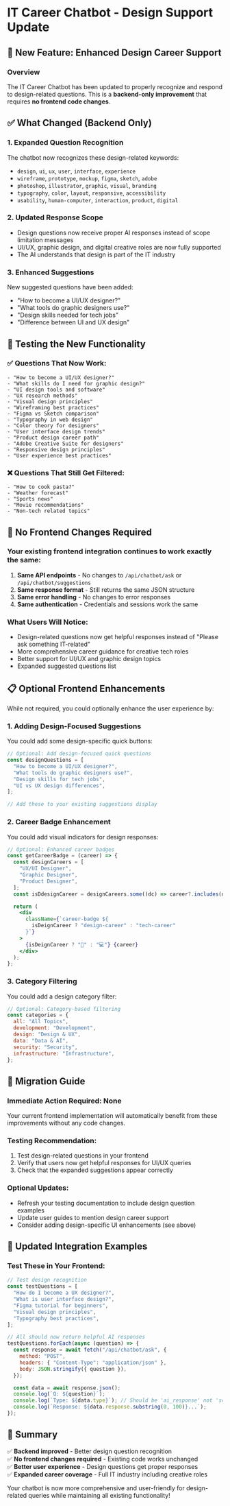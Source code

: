 # IT Career Chatbot - Design Support Update

## 🎨 **New Feature: Enhanced Design Career Support**

### Overview

The IT Career Chatbot has been updated to properly recognize and respond to design-related questions. This is a **backend-only improvement** that requires **no frontend code changes**.

## ✅ **What Changed (Backend Only)**

### 1. **Expanded Question Recognition**

The chatbot now recognizes these design-related keywords:

- `design`, `ui`, `ux`, `user`, `interface`, `experience`
- `wireframe`, `prototype`, `mockup`, `figma`, `sketch`, `adobe`
- `photoshop`, `illustrator`, `graphic`, `visual`, `branding`
- `typography`, `color`, `layout`, `responsive`, `accessibility`
- `usability`, `human-computer`, `interaction`, `product`, `digital`

### 2. **Updated Response Scope**

- Design questions now receive proper AI responses instead of scope limitation messages
- UI/UX, graphic design, and digital creative roles are now fully supported
- The AI understands that design is part of the IT industry

### 3. **Enhanced Suggestions**

New suggested questions have been added:

- "How to become a UI/UX designer?"
- "What tools do graphic designers use?"
- "Design skills needed for tech jobs"
- "Difference between UI and UX design"

## 🧪 **Testing the New Functionality**

### ✅ **Questions That Now Work:**

```
- "How to become a UI/UX designer?"
- "What skills do I need for graphic design?"
- "UI design tools and software"
- "UX research methods"
- "Visual design principles"
- "Wireframing best practices"
- "Figma vs Sketch comparison"
- "Typography in web design"
- "Color theory for designers"
- "User interface design trends"
- "Product design career path"
- "Adobe Creative Suite for designers"
- "Responsive design principles"
- "User experience best practices"
```

### ❌ **Questions That Still Get Filtered:**

```
- "How to cook pasta?"
- "Weather forecast"
- "Sports news"
- "Movie recommendations"
- "Non-tech related topics"
```

## 🚀 **No Frontend Changes Required**

### **Your existing frontend integration continues to work exactly the same:**

1. **Same API endpoints** - No changes to `/api/chatbot/ask` or `/api/chatbot/suggestions`
2. **Same response format** - Still returns the same JSON structure
3. **Same error handling** - No changes to error responses
4. **Same authentication** - Credentials and sessions work the same

### **What Users Will Notice:**

- Design-related questions now get helpful responses instead of "Please ask something IT-related"
- More comprehensive career guidance for creative tech roles
- Better support for UI/UX and graphic design topics
- Expanded suggested questions list

## 📋 **Optional Frontend Enhancements**

While not required, you could optionally enhance the user experience by:

### 1. **Adding Design-Focused Suggestions**

You could add some design-specific quick buttons:

```jsx
// Optional: Add design-focused quick questions
const designQuestions = [
  "How to become a UI/UX designer?",
  "What tools do graphic designers use?",
  "Design skills for tech jobs",
  "UI vs UX design differences",
];

// Add these to your existing suggestions display
```

### 2. **Career Badge Enhancement**

You could add visual indicators for design responses:

```jsx
// Optional: Enhanced career badges
const getCareerBadge = (career) => {
  const designCareers = [
    "UX/UI Designer",
    "Graphic Designer",
    "Product Designer",
  ];
  const isDdesignCareer = designCareers.some((dc) => career?.includes(dc));

  return (
    <div
      className={`career-badge ${
        isDeignCareer ? "design-career" : "tech-career"
      }`}
    >
      {isDeignCareer ? "🎨" : "💻"} {career}
    </div>
  );
};
```

### 3. **Category Filtering**

You could add a design category filter:

```jsx
// Optional: Category-based filtering
const categories = {
  all: "All Topics",
  development: "Development",
  design: "Design & UX",
  data: "Data & AI",
  security: "Security",
  infrastructure: "Infrastructure",
};
```

## 🔄 **Migration Guide**

### **Immediate Action Required: None**

Your current frontend implementation will automatically benefit from these improvements without any code changes.

### **Testing Recommendation:**

1. Test design-related questions in your frontend
2. Verify that users now get helpful responses for UI/UX queries
3. Check that the expanded suggestions appear correctly

### **Optional Updates:**

- Refresh your testing documentation to include design question examples
- Update user guides to mention design career support
- Consider adding design-specific UI enhancements (see above)

## 📱 **Updated Integration Examples**

### **Test These in Your Frontend:**

```javascript
// Test design recognition
const testQuestions = [
  "How do I become a UX designer?",
  "What is user interface design?",
  "Figma tutorial for beginners",
  "Visual design principles",
  "Typography best practices",
];

// All should now return helpful AI responses
testQuestions.forEach(async (question) => {
  const response = await fetch("/api/chatbot/ask", {
    method: "POST",
    headers: { "Content-Type": "application/json" },
    body: JSON.stringify({ question }),
  });

  const data = await response.json();
  console.log(`Q: ${question}`);
  console.log(`Type: ${data.type}`); // Should be 'ai_response' not 'scope_limitation'
  console.log(`Response: ${data.response.substring(0, 100)}...`);
});
```

## 🎯 **Summary**

✅ **Backend improved** - Better design question recognition  
✅ **No frontend changes required** - Existing code works unchanged  
✅ **Better user experience** - Design questions get proper responses  
✅ **Expanded career coverage** - Full IT industry including creative roles

Your chatbot is now more comprehensive and user-friendly for design-related queries while maintaining all existing functionality!
